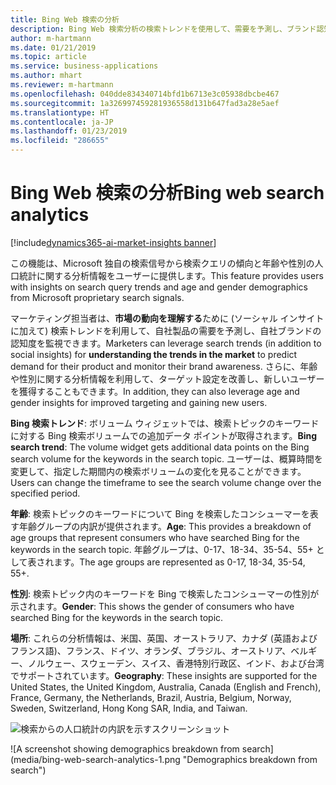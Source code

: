 ```yaml
---
title: Bing Web 検索の分析
description: Bing Web 検索分析の検索トレンドを使用して、需要を予測し、ブランド認知度を監視します。
author: m-hartmann
ms.date: 01/21/2019
ms.topic: article
ms.service: business-applications
ms.author: mhart
ms.reviewer: m-hartmann
ms.openlocfilehash: 040dde834340714bfd1b6713e3c05938dbcbe467
ms.sourcegitcommit: 1a326997459281936558d131b647fad3a28e5aef
ms.translationtype: HT
ms.contentlocale: ja-JP
ms.lasthandoff: 01/23/2019
ms.locfileid: "286655"
---
```

#  <a name="bing-web-search-analytics"></a><span data-ttu-id="917bf-103">Bing Web 検索の分析</span><span class="sxs-lookup"><span data-stu-id="917bf-103">Bing web search analytics</span></span>
[!include[dynamics365-ai-market-insights banner](../../includes/dynamics365-ai-market-insights.md)]


<span data-ttu-id="917bf-104">この機能は、Microsoft 独自の検索信号から検索クエリの傾向と年齢や性別の人口統計に関する分析情報をユーザーに提供します。</span><span class="sxs-lookup"><span data-stu-id="917bf-104">This feature provides users with insights on search query trends and age and gender demographics from Microsoft proprietary search signals.</span></span>

<span data-ttu-id="917bf-105">マーケティング担当者は、**市場の動向を理解する**ために (ソーシャル インサイトに加えて) 検索トレンドを利用して、自社製品の需要を予測し、自社ブランドの認知度を監視できます。</span><span class="sxs-lookup"><span data-stu-id="917bf-105">Marketers can leverage search trends (in addition to social insights) for **understanding the trends in the market** to predict demand for their product and monitor their brand awareness.</span></span> <span data-ttu-id="917bf-106">さらに、年齢や性別に関する分析情報を利用して、ターゲット設定を改善し、新しいユーザーを獲得することもできます。</span><span class="sxs-lookup"><span data-stu-id="917bf-106">In addition, they can also leverage age and gender insights for improved targeting and gaining new users.</span></span>

<span data-ttu-id="917bf-107">**Bing 検索トレンド**: ボリューム ウィジェットでは、検索トピックのキーワードに対する Bing 検索ボリュームでの追加データ ポイントが取得されます。</span><span class="sxs-lookup"><span data-stu-id="917bf-107">**Bing search trend**: The volume widget gets additional data points on the Bing search volume for the keywords in the search topic.</span></span> <span data-ttu-id="917bf-108">ユーザーは、概算時間を変更して、指定した期間内の検索ボリュームの変化を見ることができます。</span><span class="sxs-lookup"><span data-stu-id="917bf-108">Users can change the timeframe to see the search volume change over the specified period.</span></span>

<span data-ttu-id="917bf-109">**年齢**: 検索トピックのキーワードについて Bing を検索したコンシューマーを表す年齢グループの内訳が提供されます。</span><span class="sxs-lookup"><span data-stu-id="917bf-109">**Age**: This provides a breakdown of age groups that represent consumers who have searched Bing for the keywords in the search topic.</span></span> <span data-ttu-id="917bf-110">年齢グループは、0-17、18-34、35-54、55+ として表されます。</span><span class="sxs-lookup"><span data-stu-id="917bf-110">The age groups are represented as 0-17, 18-34, 35-54, 55+.</span></span>

<span data-ttu-id="917bf-111">**性別**: 検索トピック内のキーワードを Bing で検索したコンシューマーの性別が示されます。</span><span class="sxs-lookup"><span data-stu-id="917bf-111">**Gender**: This shows the gender of consumers who have searched Bing for the keywords in the search topic.</span></span>

<span data-ttu-id="917bf-112">**場所**: これらの分析情報は、米国、英国、オーストラリア、カナダ (英語およびフランス語)、フランス、ドイツ、オランダ、ブラジル、オーストリア、ベルギー、ノルウェー、スウェーデン、スイス、香港特別行政区、インド、および台湾でサポートされています。</span><span class="sxs-lookup"><span data-stu-id="917bf-112">**Geography**: These insights are supported for the United States, the United Kingdom, Australia, Canada (English and French), France, Germany, the Netherlands, Brazil, Austria, Belgium, Norway, Sweden, Switzerland, Hong Kong SAR, India, and Taiwan.</span></span>

<span data-ttu-id="917bf-113">![検索からの人口統計の内訳を示すスクリーンショット](media/bing-web-search-analytics-1.png "検索からの人口統計の内訳")
<!-- picture --></span><span class="sxs-lookup"><span data-stu-id="917bf-113">![A screenshot showing demographics breakdown from search](media/bing-web-search-analytics-1.png "Demographics breakdown from search")
<!-- picture --></span></span>

